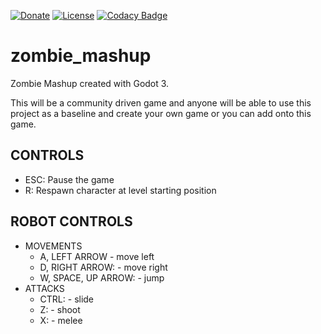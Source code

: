 [![Donate](https://img.shields.io/badge/Donate-PayPal-green.svg)](https://www.paypal.com/cgi-bin/webscr?cmd=_s-xclick&hosted_button_id=RVJC5VUM5ZEW8&source=url)
[![License](http://img.shields.io/badge/Licence-MIT-brightgreen.svg)](LICENSE.md)
[![Codacy Badge](https://app.codacy.com/project/badge/Grade/c57b836dd56744d688c61f60ba76c63a)](https://www.codacy.com/gh/DewaldOosthuizen/zombie_mashup/dashboard?utm_source=github.com&amp;utm_medium=referral&amp;utm_content=DewaldOosthuizen/zombie_mashup&amp;utm_campaign=Badge_Grade)

# zombie_mashup
Zombie Mashup created with Godot 3.

This will be a community driven game and anyone will be able to use this project as a baseline and create
your own game or you can add onto this game.
## CONTROLS
  * ESC: Pause the game
  * R: Respawn character at level starting position


## ROBOT CONTROLS
* MOVEMENTS
  * A, LEFT ARROW        - move left
  * D, RIGHT ARROW:      - move right
  * W, SPACE, UP ARROW:  - jump
* ATTACKS
  * CTRL:    - slide
  * Z:       - shoot
  * X:       - melee
